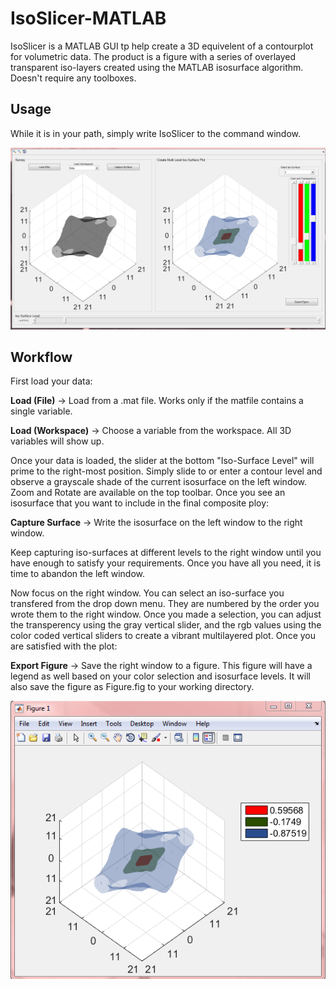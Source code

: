 # IsoSlicer-MATLAB

IsoSlicer is a MATLAB GUI tp help create a 3D equivelent of a contourplot for volumetric data. The product is a figure with a series of overlayed transparent iso-layers created using the MATLAB isosurface algorithm. Doesn't require any toolboxes.

## Usage

While it is in your path, simply write IsoSlicer to the command window.

<p align="center"><img src="/GUI.PNG"></p>

## Workflow

First load your data:

**Load (File)** -> Load from a .mat file. Works only if the matfile contains a single variable.

**Load (Workspace)** -> Choose a variable from the workspace. All 3D variables will show up.

Once your data is loaded, the slider at the bottom "Iso-Surface Level" will prime to the right-most position. Simply slide to or enter a contour level and observe a grayscale shade of the current isosurface on the left window. Zoom and Rotate are available on the top toolbar. Once you see an isosurface that you want to include in the final composite ploy:

**Capture Surface** -> Write the isosurface on the left window to the right window.

Keep capturing iso-surfaces at different levels to the right window until you have enough to satisfy your requirements. Once you have all you need, it is time to abandon the left window.

Now focus on the right window. You can select an iso-surface you transfered from the drop down menu. They are numbered by the order you wrote them to the right window. Once you made a selection, you can adjust the transperency using the gray vertical slider, and the rgb values using the color coded vertical sliders to create a vibrant multilayered plot. Once you are satisfied with the plot:

**Export Figure** -> Save the right window to a figure. This figure will have a legend as well based on your color selection and isosurface levels. It will also save the figure as Figure.fig to your working directory.

<p align="center"><img src="/Figure.PNG"></p>
